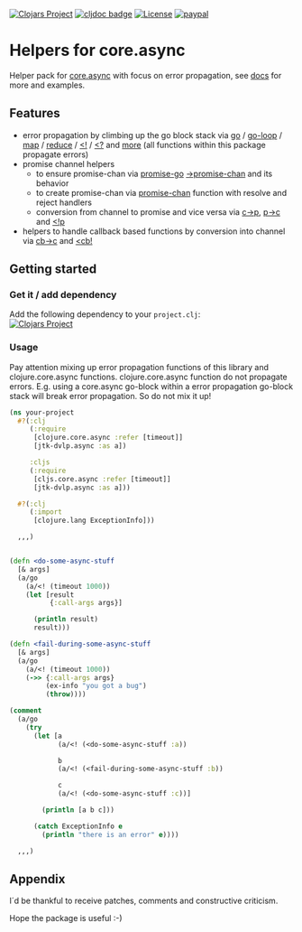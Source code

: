 [![Clojars Project](https://img.shields.io/clojars/v/jtk-dvlp/core.async-helpers.svg)](https://clojars.org/jtk-dvlp/core.async-helpers)
[![cljdoc badge](https://cljdoc.org/badge/jtk-dvlp/core.async-helpers)](https://cljdoc.org/d/jtk-dvlp/core.async-helpers/CURRENT)
[![License](https://img.shields.io/badge/License-EPL%202.0-red.svg)](https://opensource.org/licenses/EPL-2.0)
[![paypal](https://www.paypalobjects.com/en_US/i/btn/btn_donate_SM.gif)](https://www.paypal.com/donate?hosted_button_id=2PDXQMHX56T6U)

# Helpers for core.async

Helper pack for [core.async](https://github.com/clojure/core.async) with focus on error propagation, see [docs](https://cljdoc.org/d/jtk-dvlp/core.async-helpers/CURRENT) for more and examples.

## Features

  * error propagation by climbing up the go block stack via [go](https://cljdoc.org/d/jtk-dvlp/core.async-helpers/CURRENT/api/jtk-dvlp.async#go) / [go-loop](https://cljdoc.org/d/jtk-dvlp/core.async-helpers/CURRENT/api/jtk-dvlp.async#go-loop) / [map](https://cljdoc.org/d/jtk-dvlp/core.async-helpers/CURRENT/api/jtk-dvlp.async#map) / [reduce](https://cljdoc.org/d/jtk-dvlp/core.async-helpers/CURRENT/api/jtk-dvlp.async#reduce) / [<!](https://cljdoc.org/d/jtk-dvlp/core.async-helpers/CURRENT/api/jtk-dvlp.async#<!) / [<?](https://cljdoc.org/d/jtk-dvlp/core.async-helpers/CURRENT/api/jtk-dvlp.async#<?) and [more](https://cljdoc.org/d/jtk-dvlp/core.async-helpers/CURRENT/api/jtk-dvlp.async) (all functions within this package propagate errors)
  * promise channel helpers
    * to ensure promise-chan via [promise-go](https://cljdoc.org/d/jtk-dvlp/core.async-helpers/CURRENT/api/jtk-dvlp.async.interop.promise#promise-go) [->promise-chan](https://cljdoc.org/d/jtk-dvlp/core.async-helpers/CURRENT/api/jtk-dvlp.async.interop.promise#->promise-chan) and its behavior
    * to create promise-chan via [promise-chan](https://cljdoc.org/d/jtk-dvlp/core.async-helpers/CURRENT/api/jtk-dvlp.async.interop.promise#promise-chan) function with resolve and reject handlers
    * conversion from channel to promise and vice versa via [c->p](https://cljdoc.org/d/jtk-dvlp/core.async-helpers/CURRENT/api/jtk-dvlp.async.inertop.promise#c->p), [p->c](https://cljdoc.org/d/jtk-dvlp/core.async-helpers/CURRENT/api/jtk-dvlp.async.inertop.promise#p->c) and [<!p](https://cljdoc.org/d/jtk-dvlp/core.async-helpers/CURRENT/api/jtk-dvlp.async.interop.promise#<!p)
  * helpers to handle callback based functions by conversion into channel via [cb->c](https://cljdoc.org/d/jtk-dvlp/core.async-helpers/CURRENT/api/jtk-dvlp.async.interop.callback#cb->c) and [<cb!](https://cljdoc.org/d/jtk-dvlp/core.async-helpers/CURRENT/api/jtk-dvlp.async.interop.callback#<cb!)

## Getting started

### Get it / add dependency

Add the following dependency to your `project.clj`:<br>
[![Clojars Project](https://img.shields.io/clojars/v/jtk-dvlp/core.async-helpers.svg)](https://clojars.org/jtk-dvlp/core.async-helpers)

### Usage

Pay attention mixing up error propagation functions of this library and clojure.core.async functions. clojure.core.async function do not propagate errors. E.g. using a core.async go-block within a error propagation go-block stack will break error propagation. So do not mix it up!

```clojure
(ns your-project
  #?(:clj
     (:require
      [clojure.core.async :refer [timeout]]
      [jtk-dvlp.async :as a])

     :cljs
     (:require
      [cljs.core.async :refer [timeout]]
      [jtk-dvlp.async :as a]))

  #?(:clj
     (:import
      [clojure.lang ExceptionInfo]))

  ,,,)


(defn <do-some-async-stuff
  [& args]
  (a/go
    (a/<! (timeout 1000))
    (let [result
          {:call-args args}]

      (println result)
      result)))

(defn <fail-during-some-async-stuff
  [& args]
  (a/go
    (a/<! (timeout 1000))
    (->> {:call-args args}
         (ex-info "you got a bug")
         (throw))))

(comment
  (a/go
    (try
      (let [a
            (a/<! (<do-some-async-stuff :a))

            b
            (a/<! (<fail-during-some-async-stuff :b))

            c
            (a/<! (<do-some-async-stuff :c))]

        (println [a b c]))

      (catch ExceptionInfo e
        (println "there is an error" e))))

  ,,,)
```


## Appendix

I´d be thankful to receive patches, comments and constructive criticism.

Hope the package is useful :-)
